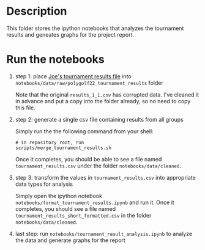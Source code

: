 # Description

This folder stores the ipython notebooks that analyzes the tournament results and geneates graphs for the project report.

# Run the notebooks

1. step 1: place [Joe's tournament results file][1] into `notebooks/data/raw/polygolf22_tournament_results` folder

	Note that the original `results_1_1.csv` has corrupted data. I've cleaned it in advance and put a copy into the folder already, so no need to copy this file.

2. step 2: generate a single csv file containing results from all groups

	Simply run the the following command from your shell:
	```shell
	# in repository root, run
	scripts/merge_tournament_results.sh
	```

	Once it completes, you should be able to see a file named `tournament_results.csv` under the folder `notebooks/data/cleaned`.

3. step 3: transform the values in `tournament_results.csv` into appropriate data types for analysis

	Simply open the ipython notebook `notebooks/format_tournament_results.ipynb` and run it. Once it completes, you should see a file named `tournament_results_short_formatted.csv` in the folder `notebooks/data/cleaned`.

4. last step: run `notebooks/tournament_result_analysis.ipynb` to analyze the data and generate graphs for the report


[1]: https://drive.google.com/drive/folders/10b7T7UGWuo8yCnHL-aiZ-cGznotIeU7B?usp=sharing